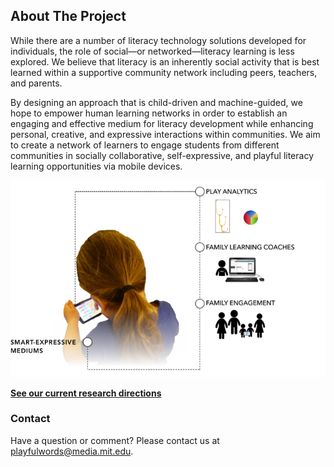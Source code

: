 ## About The Project
While there are a number of literacy technology solutions developed for individuals, the role of social—or networked—literacy learning is less explored. We believe that literacy is an inherently social activity that is best learned within a supportive community network including peers, teachers, and parents.

By designing an approach that is child-driven and machine-guided, we hope to empower human learning networks in order to establish an engaging and effective medium for literacy development while enhancing personal, creative, and expressive interactions within communities. We aim to create a network of learners to engage students from different communities in socially collaborative, self-expressive, and playful literacy learning opportunities via mobile devices.

![social-literacy-learning-machine](/images/pw-system-new.png)

<strong>[See our current research directions](/research/overview)</strong>


### Contact
Have a question or comment? Please contact us at [playfulwords@media.mit.edu](mailto:playfulwords@media.mit.edu).